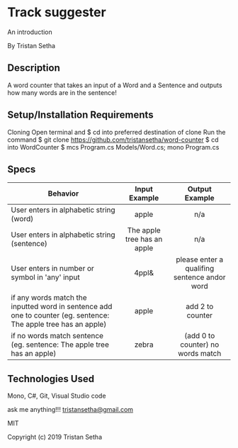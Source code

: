 # Track suggester

An introduction

By Tristan Setha

## Description

A word counter that takes an input of a Word and a Sentence and outputs how many words are in the sentence!

## Setup/Installation Requirements

Cloning
Open terminal and $ cd into preferred destination of clone
Run the command $ git clone https://github.com/tristansetha/word-counter
$ cd into WordCounter
$ mcs Program.cs Models/Word.cs; mono Program.cs

## Specs

|   Behavior                          | Input Example | Output Example |
| ------------------------------------|:-------------:| :-------------:|
|  User enters in alphabetic string (word) | apple |  n/a  |
|  User enters in alphabetic string (sentence) | The apple tree has an apple| n/a |
|  User enters in number or symbol in 'any' input | 4ppl& | please enter a qualifing sentence andor word |
|  if any words match the inputted word in sentence add one to counter (eg. sentence: The apple tree has an apple) | apple | add 2 to counter |
|  if no words match sentence (eg. sentence: The apple tree has an apple) |  zebra | (add 0 to counter) no words match |


## Technologies Used

Mono, C#, Git, Visual Studio code

ask me anything!!! tristansetha@gmail.com

MIT

Copyright (c) 2019 Tristan Setha
